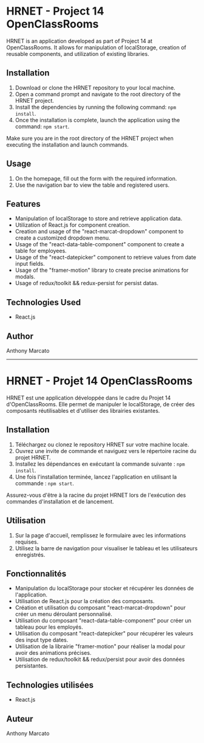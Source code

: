 # HRNET - Project 14 OpenClassRooms

HRNET is an application developed as part of Project 14 at OpenClassRooms. It allows for manipulation of localStorage, creation of reusable components, and utilization of existing libraries.

## Installation

1. Download or clone the HRNET repository to your local machine.
2. Open a command prompt and navigate to the root directory of the HRNET project.
3. Install the dependencies by running the following command: `npm install`.
4. Once the installation is complete, launch the application using the command: `npm start`.

Make sure you are in the root directory of the HRNET project when executing the installation and launch commands.

## Usage

1. On the homepage, fill out the form with the required information.
2. Use the navigation bar to view the table and registered users.

## Features

- Manipulation of localStorage to store and retrieve application data.
- Utilization of React.js for component creation.
- Creation and usage of the "react-marcat-dropdown" component to create a customized dropdown menu.
- Usage of the "react-data-table-component" component to create a table for employees.
- Usage of the "react-datepicker" component to retrieve values from date input fields.
- Usage of the "framer-motion" library to create precise animations for modals.
- Usage of redux/toolkit && redux-persist for persist datas.

## Technologies Used

- React.js

## Author

Anthony Marcato

-----------

# HRNET - Projet 14 OpenClassRooms

HRNET est une application développée dans le cadre du Projet 14 d'OpenClassRooms. Elle permet de manipuler le localStorage, de créer des composants réutilisables et d'utiliser des librairies existantes.

## Installation

1. Téléchargez ou clonez le repository HRNET sur votre machine locale.
2. Ouvrez une invite de commande et naviguez vers le répertoire racine du projet HRNET.
3. Installez les dépendances en exécutant la commande suivante : `npm install`.
4. Une fois l'installation terminée, lancez l'application en utilisant la commande : `npm start`.

Assurez-vous d'être à la racine du projet HRNET lors de l'exécution des commandes d'installation et de lancement.

## Utilisation

1. Sur la page d'accueil, remplissez le formulaire avec les informations requises.
2. Utilisez la barre de navigation pour visualiser le tableau et les utilisateurs enregistrés.

## Fonctionnalités

- Manipulation du localStorage pour stocker et récupérer les données de l'application.
- Utilisation de React.js pour la création des composants.
- Création et utilisation du composant "react-marcat-dropdown" pour créer un menu déroulant personnalisé.
- Utilisation du composant "react-data-table-component" pour créer un tableau pour les employés.
- Utilisation du composant "react-datepicker" pour récupérer les valeurs des input type dates.
- Utilisation de la librairie "framer-motion" pour réaliser la modal pour avoir des animations précises.
- Utilisation de redux/toolkit && redux/persist pour avoir des données persistantes.

## Technologies utilisées

- React.js

## Auteur

Anthony Marcato


